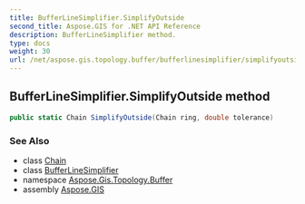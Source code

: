 ```yaml
---
title: BufferLineSimplifier.SimplifyOutside
second_title: Aspose.GIS for .NET API Reference
description: BufferLineSimplifier method. 
type: docs
weight: 30
url: /net/aspose.gis.topology.buffer/bufferlinesimplifier/simplifyoutside/
---
```

## BufferLineSimplifier.SimplifyOutside method

```csharp
public static Chain SimplifyOutside(Chain ring, double tolerance)
```

### See Also

* class [Chain](../../../aspose.gis.topology/chain/)
* class [BufferLineSimplifier](../)
* namespace [Aspose.Gis.Topology.Buffer](../../bufferlinesimplifier/)
* assembly [Aspose.GIS](../../../)


